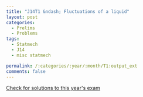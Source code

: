 ```yaml
---
title: "J14T1 &ndash; Fluctuations of a liquid"
layout: post
categories:
  - Prelims
  - Problems
tags:
  - Statmech
  - J14
  - misc statmech

permalink: /:categories/:year/:month/T1:output_ext
comments: false
---
```

<object data="2014J1T.pdf" type="application/pdf" width="100%" height="500"></object>
<div class="message"><a href='https://princetonprelim.com/prelim/32/'>Check for solutions to this year's exam</a></div>